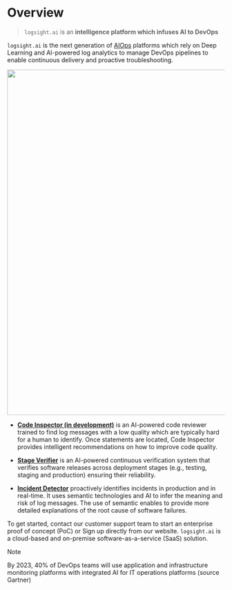 # Overview

> `logsight.ai` is an **intelligence platform which infuses AI to DevOps**

`logsight.ai` is the next generation of [AIOps](https://en.wikipedia.org/wiki/Artificial_Intelligence_for_IT_Operations) platforms which rely on Deep Learning and AI-powered log analytics to manage DevOps pipelines to enable continuous delivery and proactive troubleshooting.

<div align=center>
<img width="800" src="/get_started/hero.png"/>
</div>

+ **[Code Inspector (in development)](/analyze_code/code_inspector)** is an AI-powered code reviewer trained to find log messages with a low quality which are typically hard for a human to identify. Once 
  statements are located, Code 
Inspector provides intelligent recommendations on how to improve code quality.

+ **[Stage Verifier](/monitor_deployments/stage_verifier)** is an AI-powered continuous verification system that verifies software releases across deployment stages (e.g., testing, staging and 
  production) ensuring their reliability.

+ **[Incident Detector](/detect_incidents/incident_detector)** proactively identifies incidents in production and in real-time. It uses semantic technologies and AI to infer the meaning and risk of 
  log messages. The use of semantic 
enables to provide more detailed explanations of the root cause of software failures. 

To get started, contact our customer support team to start an enterprise proof of concept (PoC) or Sign up directly from our website.
`logsight.ai` is a cloud-based and on-premise software-as-a-service (SaaS) solution.

> [!NOTE]
> By 2023, 40% of DevOps teams will use application and infrastructure monitoring platforms with integrated AI for IT operations platforms
> (source Gartner)